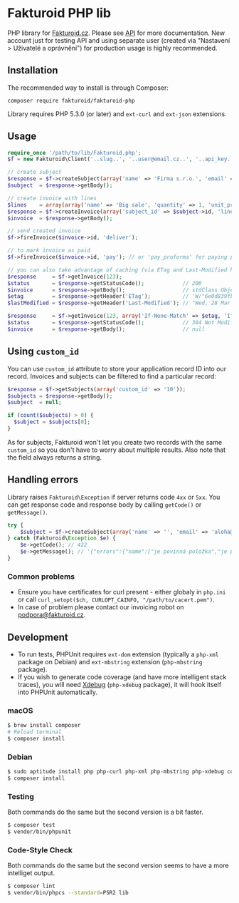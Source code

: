 # Fakturoid PHP lib

PHP library for [Fakturoid.cz](https://www.fakturoid.cz/). Please see [API](http://docs.fakturoid.apiary.io/) for more documentation.
New account just for testing API and using separate user (created via "Nastavení > Uživatelé a oprávnění") for production usage is highly recommended.

## Installation
The recommended way to install is through Composer:

```
composer require fakturoid/fakturoid-php
```

Library requires PHP 5.3.0 (or later) and `ext-curl` and `ext-json` extensions.

## Usage

```php
require_once '/path/to/lib/Fakturoid.php';
$f = new Fakturoid\Client('..slug..', '..user@email.cz..', '..api_key..', 'PHPlib <your@email.cz>');

// create subject
$response = $f->createSubject(array('name' => 'Firma s.r.o.', 'email' => 'aloha@pokus.cz'));
$subject  = $response->getBody();

// create invoice with lines
$lines    = array(array('name' => 'Big sale', 'quantity' => 1, 'unit_price' => 1000));
$response = $f->createInvoice(array('subject_id' => $subject->id, 'lines' => $lines));
$invoice  = $response->getBody();

// send created invoice
$f->fireInvoice($invoice->id, 'deliver');

// to mark invoice as paid
$f->fireInvoice($invoice->id, 'pay'); // or 'pay_proforma' for paying proforma and 'pay_partial_proforma' for partial proforma

// you can also take advantage of caching (via ETag and Last-Modified headers).
$response     = $f->getInvoice(123);
$status       = $response->getStatusCode();            // 200
$invoice      = $response->getBody();                  // stdClass Object
$etag         = $response->getHeader('ETag');          // 'W/"6e0d839fb2edb9eadcd9ecda2d227c96"'
$lastModified = $response->getHeader('Last-Modified'); // "Wed, 28 Mar 2018 03:11:14 GMT"

$response     = $f->getInvoice(123, array('If-None-Match' => $etag, 'If-Modified-Since' => $lastModified));
$status       = $response->getStatusCode();            // 304 Not Modified
$invoice      = $response->getBody();                  // null
```

## Using `custom_id`

You can use `custom_id` attribute to store your application record ID into our record.
Invoices and subjects can be filtered to find a particular record:

```php
$response = $f->getSubjects(array('custom_id' => '10'));
$subjects = $response->getBody();
$subject  = null;

if (count($subjects) > 0) {
  $subject = $subjects[0];
}
```

As for subjects, Fakturoid won't let you create two records with the same `custom_id` so you don't have to worry about multiple results.
Also note that the field always returns a string.

## Handling errors

Library raises `Fakturoid\Exception` if server returns code `4xx` or `5xx`. You can get response code and response body by calling `getCode()` or `getMessage()`.

```php
try {
    $subject = $f->createSubject(array('name' => '', 'email' => 'aloha@pokus.cz'));
} catch (Fakturoid\Exception $e) {
    $e->getCode(); // 422
    $e->getMessage(); // '{"errors":{"name":["je povinná položka","je příliš krátký/á/é (min. 2 znaků)"]}}'
}
```

### Common problems

- Ensure you have certificates for curl present - either globaly in `php.ini` or call `curl_setopt($ch, CURLOPT_CAINFO, "/path/to/cacert.pem")`.
- In case of problem please contact our invoicing robot on podpora@fakturoid.cz.

## Development

- To run tests, PHPUnit requires `ext-dom` extension (typically a `php-xml` package on Debian) and `ext-mbstring` extension (`php-mbstring` package).
- If you wish to generate code coverage (and have more intelligent stack traces), you will need [Xdebug](https://xdebug.org/)
  (`php-xdebug` package), it will hook itself into PHPUnit automatically.

### macOS

```sh
$ brew install composer
# Reload terminal
$ composer install
```

### Debian

```sh
$ sudo aptitude install php php-curl php-xml php-mbstring php-xdebug composer
$ composer install
```

### Testing

Both commands do the same but the second version is a bit faster.

```sh
$ composer test
$ vendor/bin/phpunit
```

### Code-Style Check

Both commands do the same but the second version seems to have a more intelliget output.

```sh
$ composer lint
$ vendor/bin/phpcs --standard=PSR2 lib
```
